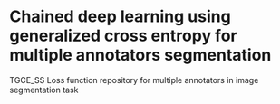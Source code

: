 # Chained deep learning using generalized cross entropy for multiple annotators segmentation
TGCE_SS Loss function repository for multiple annotators in image segmentation task
